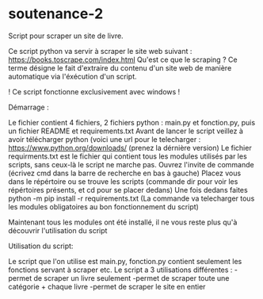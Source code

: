 # soutenance-2
Script pour scraper un site de livre.

Ce script python va servir à scraper le site web suivant : https://books.toscrape.com/index.html
Qu'est ce que le scraping ? Ce terme désigne le fait d'extraire du contenu d'un site web de manière automatique via l'éxécution d'un script.

! Ce script fonctionne exclusivement avec windows !

Démarrage :

Le fichier contient 4 fichiers, 2 fichiers python : main.py et fonction.py,  puis un fichier README et requirements.txt
Avant de lancer le script veillez à avoir télécharger python (voici une url pour le telecharger : https://www.python.org/downloads/ (prenez la dérnière version)
Le fichier requirments.txt est le fichier qui contient tous les modules utilisés par les scripts, sans ceux-là le script ne marche pas.
	Ouvrez l'invite de commande (écrivez cmd dans la barre de recherche en bas à gauche)
	Placez vous dans le répértoire ou se trouve les scripts (commande dir pour voir les répértoires présents, et cd pour se placer dedans)
	Une fois dedans faites python -m pip install -r requirements.txt (La commande va telecharger tous les modules obligatoires au bon fonctionnement du script)

Maintenant tous les modules ont été installé, il ne vous reste plus qu'à découvrir l'utilisation du script

Utilisation du script:

Le script que l'on utilise est main.py, fonction.py contient seulement les fonctions servant à scraper etc. 
Le script a 3 utilisations différentes : 
	-permet de scraper un livre seulement 
	-permet de scraper toute une catégorie + chaque livre
	-permet de scraper le site en entier

